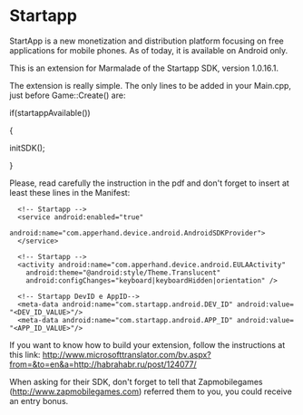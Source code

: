 Startapp
========

StartApp is a new monetization and distribution platform focusing on free applications for mobile phones. As of today, it is available on Android only.

This is an extension for Marmalade of the Startapp SDK, version 1.0.16.1.

The extension is really simple. The only lines to be added in your Main.cpp, just before Game::Create() are:

if(startappAvailable())

{

initSDK();

}

Please, read carefully the instruction in the pdf and don't forget to insert at least these lines in the Manifest:

      <!-- Startapp -->
      <service android:enabled="true"
		    android:name="com.apperhand.device.android.AndroidSDKProvider">
      </service>

      <!-- Startapp -->
      <activity android:name="com.apperhand.device.android.EULAActivity"
        android:theme="@android:style/Theme.Translucent"
        android:configChanges="keyboard|keyboardHidden|orientation" />

      <!-- Startapp DevID e AppID-->
      <meta-data android:name="com.startapp.android.DEV_ID" android:value= "<DEV_ID_VALUE>"/>
      <meta-data android:name="com.startapp.android.APP_ID" android:value= "<APP_ID_VALUE>"/>


If you want to know how to build your extension, follow the instructions at this link: http://www.microsofttranslator.com/bv.aspx?from=&to=en&a=http://habrahabr.ru/post/124077/

When asking for their SDK, don't forget to tell that Zapmobilegames (http://www.zapmobilegames.com) referred them to you, you could receive an entry bonus.